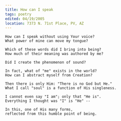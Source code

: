 ```yaml
---
title: How can I speak
tags: poetry
edited: 04/19/2005
location: 7373 N. 71st Place, PV, AZ
---
```


    How can I speak without using Your voice?
    What power of mine can move my tongue?

    Which of these words did I bring into being?
    How much of their meaning was authored by me?

    Did I create the phenomenon of sound?

    In fact, what of "me" exists in the world?
    How can I abstract myself from Creation?

    Then there is only Him: "There is no God but He."
    What I call "soul" is a function of His singleness.

    I cannot even say "I am"; only that "He is".
    Everything I thought was "I" is "He" --

    In this, one of His many forms,
    reflected from this humble point of being.


